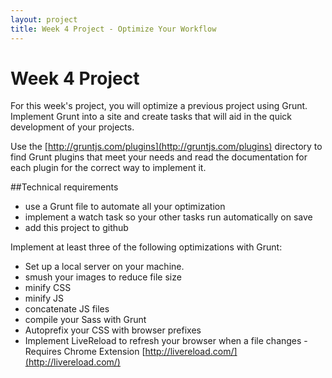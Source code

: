 ```yaml
---
layout: project
title: Week 4 Project - Optimize Your Workflow
---
```


# Week 4 Project
For this week's project, you will optimize a previous project using Grunt. Implement Grunt into a site and create tasks that will aid in the quick development of your projects.

Use the [http://gruntjs.com/plugins](http://gruntjs.com/plugins) directory to find Grunt plugins that meet your needs and read the documentation for each plugin for the correct way to implement it.

##Technical requirements
* use a Grunt file to automate all your optimization
* implement a watch task so your other tasks run automatically on save
* add this project to github

Implement at least three of the following optimizations with Grunt:
* Set up a local server on your machine.
* smush your images to reduce file size
* minify CSS
* minify JS
* concatenate JS files
* compile your Sass with Grunt
* Autoprefix your CSS with browser prefixes
* Implement LiveReload to refresh your browser when a file changes - Requires Chrome Extension [http://livereload.com/](http://livereload.com/)

